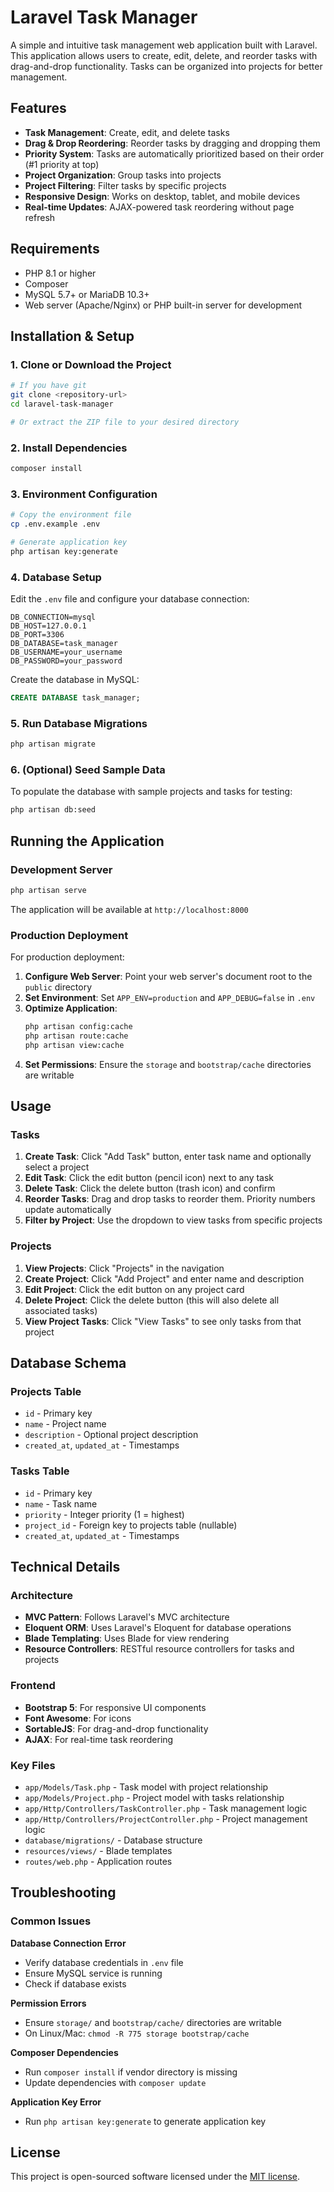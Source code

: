 # Laravel Task Manager

A simple and intuitive task management web application built with Laravel. This application allows users to create, edit, delete, and reorder tasks with drag-and-drop functionality. Tasks can be organized into projects for better management.

## Features

- **Task Management**: Create, edit, and delete tasks
- **Drag & Drop Reordering**: Reorder tasks by dragging and dropping them
- **Priority System**: Tasks are automatically prioritized based on their order (#1 priority at top)
- **Project Organization**: Group tasks into projects
- **Project Filtering**: Filter tasks by specific projects
- **Responsive Design**: Works on desktop, tablet, and mobile devices
- **Real-time Updates**: AJAX-powered task reordering without page refresh

## Requirements

- PHP 8.1 or higher
- Composer
- MySQL 5.7+ or MariaDB 10.3+
- Web server (Apache/Nginx) or PHP built-in server for development

## Installation & Setup

### 1. Clone or Download the Project
```bash
# If you have git
git clone <repository-url>
cd laravel-task-manager

# Or extract the ZIP file to your desired directory
```

### 2. Install Dependencies
```bash
composer install
```

### 3. Environment Configuration
```bash
# Copy the environment file
cp .env.example .env

# Generate application key
php artisan key:generate
```

### 4. Database Setup

Edit the `.env` file and configure your database connection:

```env
DB_CONNECTION=mysql
DB_HOST=127.0.0.1
DB_PORT=3306
DB_DATABASE=task_manager
DB_USERNAME=your_username
DB_PASSWORD=your_password
```

Create the database in MySQL:
```sql
CREATE DATABASE task_manager;
```

### 5. Run Database Migrations
```bash
php artisan migrate
```

### 6. (Optional) Seed Sample Data
To populate the database with sample projects and tasks for testing:

```bash
php artisan db:seed
```

## Running the Application

### Development Server
```bash
php artisan serve
```
The application will be available at `http://localhost:8000`

### Production Deployment

For production deployment:

1. **Configure Web Server**: Point your web server's document root to the `public` directory
2. **Set Environment**: Set `APP_ENV=production` and `APP_DEBUG=false` in `.env`
3. **Optimize Application**:
   ```bash
   php artisan config:cache
   php artisan route:cache
   php artisan view:cache
   ```
4. **Set Permissions**: Ensure the `storage` and `bootstrap/cache` directories are writable

## Usage

### Tasks
1. **Create Task**: Click "Add Task" button, enter task name and optionally select a project
2. **Edit Task**: Click the edit button (pencil icon) next to any task
3. **Delete Task**: Click the delete button (trash icon) and confirm
4. **Reorder Tasks**: Drag and drop tasks to reorder them. Priority numbers update automatically
5. **Filter by Project**: Use the dropdown to view tasks from specific projects

### Projects
1. **View Projects**: Click "Projects" in the navigation
2. **Create Project**: Click "Add Project" and enter name and description
3. **Edit Project**: Click the edit button on any project card
4. **Delete Project**: Click the delete button (this will also delete all associated tasks)
5. **View Project Tasks**: Click "View Tasks" to see only tasks from that project

## Database Schema

### Projects Table
- `id` - Primary key
- `name` - Project name
- `description` - Optional project description
- `created_at`, `updated_at` - Timestamps

### Tasks Table
- `id` - Primary key
- `name` - Task name
- `priority` - Integer priority (1 = highest)
- `project_id` - Foreign key to projects table (nullable)
- `created_at`, `updated_at` - Timestamps

## Technical Details

### Architecture
- **MVC Pattern**: Follows Laravel's MVC architecture
- **Eloquent ORM**: Uses Laravel's Eloquent for database operations
- **Blade Templating**: Uses Blade for view rendering
- **Resource Controllers**: RESTful resource controllers for tasks and projects

### Frontend
- **Bootstrap 5**: For responsive UI components
- **Font Awesome**: For icons
- **SortableJS**: For drag-and-drop functionality
- **AJAX**: For real-time task reordering

### Key Files
- `app/Models/Task.php` - Task model with project relationship
- `app/Models/Project.php` - Project model with tasks relationship
- `app/Http/Controllers/TaskController.php` - Task management logic
- `app/Http/Controllers/ProjectController.php` - Project management logic
- `database/migrations/` - Database structure
- `resources/views/` - Blade templates
- `routes/web.php` - Application routes

## Troubleshooting

### Common Issues

**Database Connection Error**
- Verify database credentials in `.env` file
- Ensure MySQL service is running
- Check if database exists

**Permission Errors**
- Ensure `storage/` and `bootstrap/cache/` directories are writable
- On Linux/Mac: `chmod -R 775 storage bootstrap/cache`

**Composer Dependencies**
- Run `composer install` if vendor directory is missing
- Update dependencies with `composer update`

**Application Key Error**
- Run `php artisan key:generate` to generate application key

## License

This project is open-sourced software licensed under the [MIT license](https://opensource.org/licenses/MIT).
